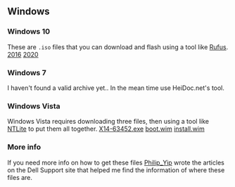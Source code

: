 ## Windows
### Windows 10
These are `.iso` files that you can download and flash using a tool like [Rufus](https://rufus.ie/).
[2016](http://web.archive.org/web/20160703004845if_/http://www.microsoft.com/en-us/software-download/windows10ISO) [2020](http://web.archive.org/web/20200416230204/https://www.microsoft.com/en-us/software-download/windows10ISO)

### Windows 7
I haven't found a valid archive yet.. In the mean time use HeiDoc.net's tool.

### Windows Vista
Windows Vista requires downloading three files, then using a tool like [NTLite](https://www.ntlite.com/) to put them all together. 
[X14-63452.exe](http://web.archive.org/web/20130308184940/http://msft-dnl.digitalrivercontent.net/msoffice/pub/X14-63452/X14-63452.exe) [boot.wim](http://web.archive.org/web/20140306164649/http://msft-dnl.digitalrivercontent.net/msvista/pub/msshus/vista64/boot.wim) [install.wim](http://web.archive.org/web/20130419080743/http://msft-dnl.digitalrivercontent.net/msvista/pub/msshus/vista32/install.wim)

### More info
If you need more info on how to get these files [Philip_Yip](https://www.dell.com/community/user/viewprofilepage/user-id/705515) wrote the articles on the Dell Support site that helped me find the information of where these files are.
